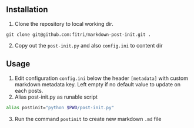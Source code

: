 ## Installation
1. Clone the repository to local working dir.
```
git clone git@github.com:fitri/markdown-post-init.git .
```

2. Copy out the `post-init.py` and also `config.ini` to content dir

## Usage
1. Edit configuration `config.ini` below the header `[metadata]` with custom markdown metadata key. Left empty if no default value to update on each posts.
2. Alias post-init.py as runable script
```bash
alias postinit="python $PWD/post-init.py"
```
3. Run the command `postinit` to create new markdown `.md` file
